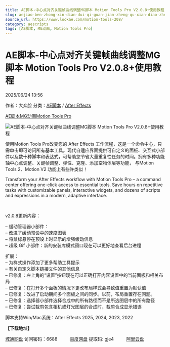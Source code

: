 ```yaml
---
title: AE脚本-中心点对齐关键帧曲线调整MG脚本 Motion Tools Pro V2.0.8+使用教程
slug: aejiao-ben-zhong-xin-dian-dui-qi-guan-jian-zheng-qu-xian-diao-zheng-mgjiao-ben-motion-tools-pro-v2-0-8-shi-yong-jiao-cheng
source_url: https://www.lookae.com/motion-tools-208/
category: aescripts
tags: [AE脚本, MG动画, Motion Tools Pro]
---
```

# AE脚本-中心点对齐关键帧曲线调整MG脚本 Motion Tools Pro V2.0.8+使用教程

2025/06/24 13:56

作者：大众脸
分类：[AE脚本](https://www.lookae.com/after-effects/aescripts/) / [After Effects](https://www.lookae.com/after-effects/)

[AE脚本](https://www.lookae.com/tag/ae%e8%84%9a%e6%9c%ac/)[MG动画](https://www.lookae.com/tag/mg%e5%8a%a8%e7%94%bb/)[Motion Tools Pro](https://www.lookae.com/tag/motion-tools-pro/)

![AE脚本-中心点对齐关键帧曲线调整MG脚本 Motion Tools Pro V2.0.8+使用教程](https://www.lookae.com/wp-content/uploads/2025/06/Motion-Tools-Pro-206.jpg "AE脚本-中心点对齐关键帧曲线调整MG脚本 Motion Tools Pro V2.0.8+使用教程-LookAE.com")

使用Motion Tools Pro改变您的 After Effects 工作流程，这是一个命令中心，只需单击即可访问所有基本工具。现代自适应界面提供可自定义的面板、交互式小部件以及数十种脚本和表达式，可帮助您节省大量重复性任务的时间。拥有多种功能轴中心点调整、关键帧调整、弹性、克隆、添加空物体层等功能， 与Motion Tools 2、Motion V2 功能上有些许类似！

Transform your After Effects workflow with Motion Tools Pro – a command center offering one-click access to essential tools. Save hours on repetitive tasks with customizable panels, interactive widgets, and dozens of scripts and expressions in a modern, adaptive interface.

[﻿﻿﻿﻿﻿](http://cloud.video.taobao.com/play/u/null/p/1/e/6/t/1/522726110527.mp4)

v2.0.8更新内容：

– 缓动管理器小部件：  
– 改进了缓动预设中的速度图表  
– 将鼠标悬停在预设上时显示的增强缓动信息  
– 超级 Gif 小部件：新的安装库模式窗口现在可以更好地查看后台进程

扩展：  
– 为样式操作添加了更多帮助工具提示  
– 有关自定义脚本链接文件的其他信息  
– 已修复：左上角的“设置”按钮现在可以正确打开内容设置中的当前面板和相关布局  
– 已修复：在打开多个面板的情况下更改布局样式会导致值重置为默认值  
– 已修复：改进了启动期间多个面板之间的同步。以前，布局重置存在问题。  
– 已修复：选择器小部件选择合成中的所有路径而不是所选图层中的所有路径  
– 已修复：尝试裁剪包含相机或灯光图层的合成时，裁剪合成显示错误

脚本支持Win/Mac系统：After Effects 2025, 2024, 2023, 2022

**【下载地址】**

[城通网盘](https://url70.ctfile.com/f/2827370-1521919564-00a5e6?p=4431) 访问密码：6688          [百度网盘](https://pan.baidu.com/s/1BYGaf7Xy7HCC8zKuC0uArw?pwd=gje4) 提取码: gje4          [阿里云盘](https://www.alipan.com/s/oJrv8JAU2s5)
